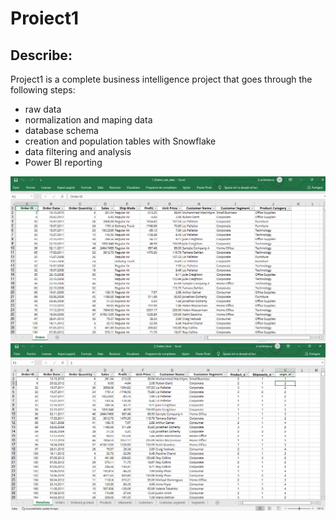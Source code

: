 # Proiect1

## Describe:

Project1 is a complete business intelligence project that goes through the following steps: 
* raw data
* normalization and maping data
* database schema
* creation and population tables with Snowflake
* data filtering and analysis
* Power BI reporting

![Raw Data](https://github.com/Irinel01/Proiect1/blob/main/10_Raw_data.PNG)
![Normalization](https://github.com/Irinel01/Proiect1/blob/main/11_Normalization.PNG)
